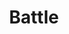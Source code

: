 ---
layout: bootstrap
title: Battle
description: Battle Game (like Brawl Stars)
permalink: /battle
Author: Ian
---